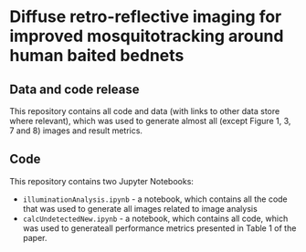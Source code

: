 # Diffuse retro-reflective imaging for improved mosquitotracking around human baited bednets
## Data and code release

This repository contains all code and data (with links to other data store where relevant), which was used to generate almost all (except Figure 1, 3, 7 and 8) images and result metrics.

## Code

This repository contains two Jupyter Notebooks:

- `illuminationAnalysis.ipynb` - a notebook, which contains all the code that was used to generate all images related to image analysis
- `calcUndetectedNew.ipynb` - a notebook, which contains all code, which was used to generateall performance metrics presented in Table 1 of the paper.
